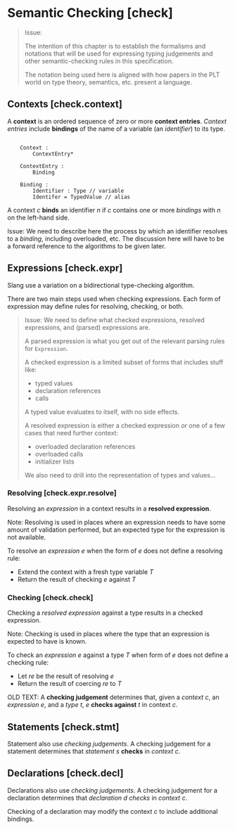 Semantic Checking [check]
=================

> Issue:
>
> The intention of this chapter is to establish the formalisms and notations that will be used for expressing typing judgements and other semantic-checking rules in this specification.
>
> The notation being used here is aligned with how papers in the PLT world on type theory, semantics, etc. present a language.

Contexts [check.context]
--------

A **context** is an ordered sequence of zero or more **context entries**.
*Context entries* include **bindings** of the name of a variable (an *identifier*) to its type.

```.checking

    Context :
        ContextEntry*
    
    ContextEntry :
        Binding
    
    Binding :
        Identifier : Type // variable
        Identifer = TypedValue // alias
```

A context _c_ **binds** an identifier _n_ if _c_ contains one or more *bindings* with _n_ on the left-hand side.

Issue: We need to describe here the process by which an identifier resolves to a *binding*, including overloaded, etc.
The discussion here will have to be a forward reference to the algorithms to be given later.

Expressions [check.expr]
-----------

Slang use a variation on a bidirectional type-checking algorithm.

There are two main steps used when checking expressions.
Each form of expression may define rules for resolving, checking, or both.

> Issue:
> We need to define what checked expressions, resolved expressions, and (parsed) expressions are.
> 
> A parsed expression is what you get out of the relevant parsing rules for `Expression`.
> 
> A checked expression is a limited subset of forms that includes stuff like:
> 
> * typed values
> * declaration references
> * calls
> 
> A typed value evaluates to itself, with no side effects.
> 
> A resolved expression is either a checked expression *or* one of a few cases that need further context:
> 
> * overloaded declaration references
> * overloaded calls
> * initializer lists
> 
> We also need to drill into the representation of types and values...

### Resolving [check.expr.resolve]

Resolving an *expression* in a context results in a **resolved expression**.

Note: Resolving is used in places where an expression needs to have some amount of validation performed, but an expected type for the expression is not available.

To resolve an *expression* _e_ when the form of _e_ does not define a resolving rule:

* Extend the context with a fresh type variable _T_
* Return the result of checking _e_ against _T_

### Checking [check.check]

Checking a *resolved expression* against a type results in a checked expression.

Note: Checking is used in places where the type that an expression is expected to have is known.

To check an *expression* _e_ against a type _T_ when form of _e_ does not define a checking rule:

* Let _re_ be the result of resolving _e_
* Return the result of coercing _re_ to _T_

OLD TEXT:
A **checking judgement** determines that, given a *context* _c_, an *expression* _e_, and a *type* _t_, _e_ **checks against** _t_ in context _c_.


Statements [check.stmt]
----------

Statement also use *checking judgements*.
A checking judgement for a statement determines that *statement* _s_ **checks** in *context* _c_.

Declarations [check.decl]
------------

Declarations also use *checking judgements*.
A checking judgement for a declaration determines that *declaration* _d_ *checks* in *context* _c_.

Checking of a declaration may modify the context _c_ to include additional bindings.
